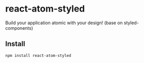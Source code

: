 # react-atom-styled

Build your application atomic with your design! (base on styled-components)

## Install

```sh
npm install react-atom-styled
```
